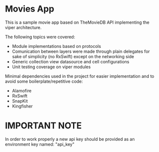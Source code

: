 # Movies App

This is a sample movie app based on TheMovieDB API implementing the viper architecture.

The following topics were covered:

- Module implementations based on protocols
- Comunication between layers were made through plain delegates for sake of simplicity (no RxSwift) except on the networking side
- Generic collection view datasource and cell configurations 
- Unit testing coverage on viper modules

Minimal dependencies used in the project for easier implementation and to avoid some boilerplate/repetitive code:

- Alamofire
- RxSwift
- SnapKit
- Kingfisher

# IMPORTANT NOTE

In order to work properly a new api key should be provided as an environment key named: "api_key"
